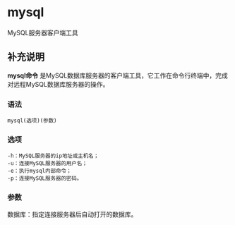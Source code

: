 mysql
===

MySQL服务器客户端工具

## 补充说明

**mysql命令** 是MySQL数据库服务器的客户端工具，它工作在命令行终端中，完成对远程MySQL数据库服务器的操作。

###  语法

```
mysql(选项)(参数)
```

###  选项

```
-h：MySQL服务器的ip地址或主机名；
-u：连接MySQL服务器的用户名；
-e：执行mysql内部命令；
-p：连接MySQL服务器的密码。
```

###  参数

数据库：指定连接服务器后自动打开的数据库。


<!-- Linux命令行搜索引擎：https://jaywcjlove.github.io/linux-command/ -->